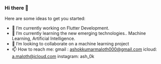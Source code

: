 ### Hi there 👋

<!--
**ashokmaloth/ashokmaloth** is a ✨ _special_ ✨ repository because its `README.md` (this file) appears on your GitHub profile.
-->

Here are some ideas to get you started:

- 🔭 I’m currently working on Flutter Development.
- 🌱 I’m currently learning the new emerging technologies.. Machine Learning, Artificial Intelligence.
- 👯 I’m looking to collaborate on a machine learning project 
- 📫 How to reach me: gmail : ashokkumarmaloth000@gmail.com
                      icloud: a.maloth@icloud.com
                      instagram: ash_0k
<!--
- 😄 Pronouns: ...
- ⚡ Fun fact: ...
-->
